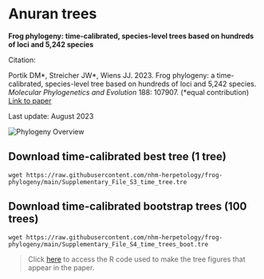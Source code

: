 # Anuran trees
**Frog phylogeny: time-calibrated, species-level trees based on hundreds of loci and 5,242 species**

Citation:

Portik DM*, Streicher JW*, Wiens JJ. 2023. Frog phylogeny: a time-calibrated, species-level tree based on hundreds of loci and 5,242 species. _Molecular Phylogenetics and Evolution_ 188: 107907. (*equal contribution) [Link to paper](https://www.sciencedirect.com/science/article/abs/pii/S1055790323002075)

Last update: August 2023

![Phylogeny Overview](https://github.com/nhm-herpetology/frog-phylogeny/blob/main/phylogeny_overview.jpg)

## Download time-calibrated best tree (1 tree)

```
wget https://raw.githubusercontent.com/nhm-herpetology/frog-phylogeny/main/Supplementary_File_S3_time_tree.tre
``` 

## Download time-calibrated bootstrap trees (100 trees)

```
wget https://raw.githubusercontent.com/nhm-herpetology/frog-phylogeny/main/Supplementary_File_S4_time_trees_boot.tre
```

>Click [here](https://github.com/nhm-herpetology/frog-phylogeny/tree/main/R_tree_figure_commands) to access the R code used to make the tree figures that appear in the paper.
